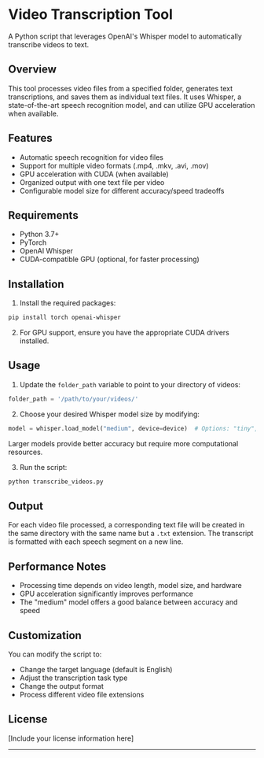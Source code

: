 # Video Transcription Tool

A Python script that leverages OpenAI's Whisper model to automatically transcribe videos to text.

## Overview

This tool processes video files from a specified folder, generates text transcriptions, and saves them as individual text files. It uses Whisper, a state-of-the-art speech recognition model, and can utilize GPU acceleration when available.

## Features

- Automatic speech recognition for video files
- Support for multiple video formats (.mp4, .mkv, .avi, .mov)
- GPU acceleration with CUDA (when available)
- Organized output with one text file per video
- Configurable model size for different accuracy/speed tradeoffs

## Requirements

- Python 3.7+
- PyTorch
- OpenAI Whisper
- CUDA-compatible GPU (optional, for faster processing)

## Installation

1. Install the required packages:

```bash
pip install torch openai-whisper
```

2. For GPU support, ensure you have the appropriate CUDA drivers installed.

## Usage

1. Update the `folder_path` variable to point to your directory of videos:

```python
folder_path = '/path/to/your/videos/'
```

2. Choose your desired Whisper model size by modifying:

```python
model = whisper.load_model("medium", device=device)  # Options: "tiny", "base", "small", "medium", "large"
```

Larger models provide better accuracy but require more computational resources.

3. Run the script:

```bash
python transcribe_videos.py
```

## Output

For each video file processed, a corresponding text file will be created in the same directory with the same name but a `.txt` extension. The transcript is formatted with each speech segment on a new line.

## Performance Notes

- Processing time depends on video length, model size, and hardware
- GPU acceleration significantly improves performance
- The "medium" model offers a good balance between accuracy and speed

## Customization

You can modify the script to:
- Change the target language (default is English)
- Adjust the transcription task type
- Change the output format
- Process different video file extensions

## License

[Include your license information here]

---

